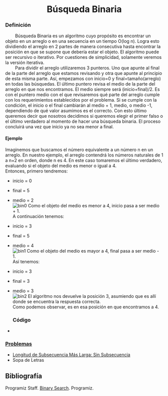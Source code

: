 <div align="center">

# Búsqueda Binaria    

 <div align="left">
 
 ### Definición  

&nbsp;&nbsp;&nbsp;&nbsp;&nbsp;&nbsp;&nbsp;&nbsp;Búsqueda Binaria es un algoritmo cuyo propósito es encontrar un objeto en un arreglo o en una secuencia en un tiempo O(log n). Logra esto dividiendo el arreglo en 2 partes de manera consecutiva hasta encontrar la posición en que se supone que debería estar el objeto. El algoritmo puede ser recursivo o iterativo. Por cuestiones de simplicidad, solamente veremos la versión iterativa.  
&nbsp;&nbsp;&nbsp;&nbsp;&nbsp;&nbsp;&nbsp;&nbsp;Para dividir el arreglo utilizaremos 3 punteros. Uno que apunte al final de la parte del arreglo que estamos revisando y otra que apunte al principio de esta misma parte. Así, empezamos con inicio=0 y final=tamaño(arreglo) en todas las búsquedas. El último puntero revisa el medio de la parte del arreglo en que nos encontramos. El medio siempre será (inicio+final)/2. Es con el puntero medio con el que revisaremos qué parte del arreglo cumple con los requerimientos establecidos por el problema. Si se cumple con la condición, el inicio o el final cambiarán al medio + 1, medio, o medio -1, dependiendo de qué valor asumimos es el correcto. Con esto último queremos decir que nosotros decidimos si queremos elegir el primer falso o el último verdadero al momento de hacer una búsqueda binaria. El proceso concluirá una vez que inicio ya no sea menor a final.

 #### Ejemplo  
 Imaginemos que buscamos el número equivalente a un número n en un arreglo. En nuestro ejemplo, el arreglo contendrá los números naturales de 1 a n+2 en orden, donde n es 4. En este caso tomaremos el último verdadero, evaluando si el objeto del medio es menor o igual a 4.  
 Entonces, primero tendremos:  
 * inicio = 0  
 * final = 5  
 * medio = 2  
 ![bin0](https://imgur.com/G9S3HC8.png)
 Como el objeto del medio es menor a 4, inicio pasa a ser medio + 1.  
 A continuación tenemos:  
 * inicio = 3 
 * final = 5  
 * medio = 4  
  ![bin1](https://imgur.com/2t1eLT7.png)
 Como el objeto del medio es mayor a 4, final pasa a ser medio - 1.  
 Así tenemos:  
 * inicio = 3  
 * final = 3  
 * medio = 3  
  ![bin2](https://imgur.com/cVm41c2.png)
 El algoritmo nos devuelve la posición 3, asumiendo que es allí donde se encuentra la respuesta correcta.  
 Como podemos observar, es en esa posición en que encontramos a 4.  

   ### Código
  * []()  
  
  ### [Problemas]()  
  * [Longitud de Subsecuencia Más Larga: Sin Subsecuencia](https://github.com/marinovivianUPB/Algoritmica/blob/main/Dynamic%20Programming/Busqueda%20Binaria/Problemas/LIS/Sin%20Subsecuencia/lis.cpp)  
  * Sopa de Letras  
  
  ## Bibliografía  
  Programiz Staff. [Binary Search](https://www.programiz.com/dsa/binary-search). Programiz. 
